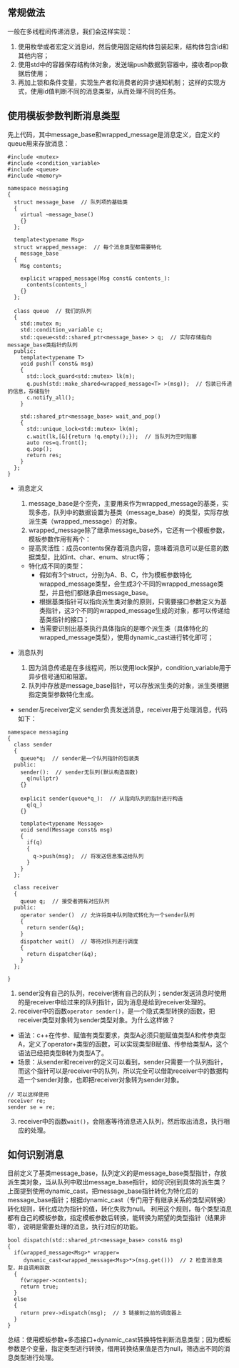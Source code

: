 
## 常规做法
一般在多线程间传递消息，我们会这样实现：
1. 使用枚举或者宏定义消息id，然后使用固定结构体包装起来，结构体包含id和其他内容；
2. 使用std中的容器保存结构体对象，发送端push数据到容器中，接收者pop数据后使用；
3. 再加上锁和条件变量，实现生产者和消费者的异步通知机制；
这样的实现方式，使用id值判断不同的消息类型，从而处理不同的任务。

## 使用模板参数判断消息类型
先上代码，其中message_base和wrapped_message是消息定义，自定义的queue用来存放消息：
```
#include <mutex>
#include <condition_variable>
#include <queue>
#include <memory>

namespace messaging
{
  struct message_base  // 队列项的基础类
  {
    virtual ~message_base()
    {}
  };

  template<typename Msg>
  struct wrapped_message:  // 每个消息类型都需要特化
    message_base
  {
    Msg contents;

    explicit wrapped_message(Msg const& contents_):
      contents(contents_)
    {}
  };

  class queue  // 我们的队列
  {
    std::mutex m;
    std::condition_variable c;
    std::queue<std::shared_ptr<message_base> > q;  // 实际存储指向message_base类指针的队列
  public:
    template<typename T>
    void push(T const& msg)
    {
      std::lock_guard<std::mutex> lk(m);
      q.push(std::make_shared<wrapped_message<T> >(msg));  // 包装已传递的信息，存储指针
      c.notify_all();
    }

    std::shared_ptr<message_base> wait_and_pop()
    {
      std::unique_lock<std::mutex> lk(m);
      c.wait(lk,[&]{return !q.empty();});  // 当队列为空时阻塞
      auto res=q.front();
      q.pop();
      return res;
    }
  };
}
```
- 消息定义
  1. message_base是个空壳，主要用来作为wrapped_message的基类，实现多态，队列中的数据设置为基类（message_base）的类型，实际存放派生类（wrapped_message）的对象。
  2. wrapped_message除了继承message_base外，它还有一个模板参数，模板参数作用有两个：
    - 提高灵活性：成员contents保存着消息内容，意味着消息可以是任意的数据类型，比如int、char、enum、struct等；
    - 特化成不同的类型：
      - 假如有3个struct，分别为A、B、C，作为模板参数特化wrapped_message类型，会生成3个不同的wrapped_message类型，并且他们都继承自message_base。
      - 根据基类指针可以指向派生类对象的原则，只需要接口参数定义为基类指针，这3个不同的wrapped_message生成的对象，都可以传递给基类指针的接口；
      - 当需要识别出基类执行具体指向的是哪个派生类（具体特化的wrapped_message类型），使用dynamic_cast进行转化即可；
- 消息队列
  1. 因为消息传递是在多线程间，所以使用lock保护，condition_variable用于异步信号通知和阻塞。
  2. 队列中存放是message_base指针，可以存放派生类的对象，派生类根据指定类型参数特化生成。
  
- sender与receiver定义
sender负责发送消息，receiver用于处理消息，代码如下：
```
namespace messaging
{
  class sender
  {
    queue*q;  // sender是一个队列指针的包装类
  public:
    sender():  // sender无队列(默认构造函数)
      q(nullptr)
    {}

    explicit sender(queue*q_):  // 从指向队列的指针进行构造
      q(q_)
    {}

    template<typename Message>
    void send(Message const& msg)
    {
      if(q)
      {
        q->push(msg);  // 将发送信息推送给队列
      }
    }
  };

  class receiver
  {
    queue q;  // 接受者拥有对应队列
  public:
    operator sender()  // 允许将类中队列隐式转化为一个sender队列
    {
      return sender(&q);
    }
    dispatcher wait()  // 等待对队列进行调度
    {
      return dispatcher(&q);
    }
  };
  
}
```

1. sender没有自己的队列，receiver拥有自己的队列；sender发送消息时使用的是receiver中给过来的队列指针，因为消息是给到receiver处理的。
2. receiver中的函数`operator sender()`，是一个隐式类型转换的函数，把receiver类型对象转为sender类型对象。为什么这样做？
  - 语法：c++在传参、赋值有类型要求，类型A必须只能赋值类型A和传参类型A，定义了operator+类型的函数，可以实现类型B赋值、传参给类型A，这个语法已经把类型B转为类型A了。
  - 场景：从sender和receiver的定义可以看到，sender只需要一个队列指针，而这个指针可以是receiver中的队列，所以完全可以借助receiver中的数据构造一个sender对象，也即把receiver对象转为sender对象。
  ```
  // 可以这样使用
  receiver re;
  sender se = re;
  ```
3. receiver中的函数`wait()`，会阻塞等待消息进入队列，然后取出消息，执行相应的处理。
  
## 如何识别消息
目前定义了基类message_base，队列定义的是message_base类型指针，存放派生类对象，当从队列中取出message_base指针，如何识别到具体的派生类？
上面提到使用dynamic_cast，把message_base指针转化为特化后的message_base指针；根据dynamic_cast（专门用于有继承关系的类型间转换）转化规则，转化成功为指针的值，转化失败为null。
利用这个规则，每个类型消息都有自己的模板参数，指定模板参数后转换，能转换为期望的类型指针（结果非零），说明是需要处理的消息，执行对应的功能。
```
bool dispatch(std::shared_ptr<message_base> const& msg)
{
  if(wrapped_message<Msg>* wrapper=
	 dynamic_cast<wrapped_message<Msg>*>(msg.get()))  // 2 检查消息类型，并且调用函数
  {
	f(wrapper->contents);
	return true;
  }
  else
  {
	return prev->dispatch(msg);  // 3 链接到之前的调度器上
  }
}
```
总结：使用模板参数+多态接口+dynamic_cast转换特性判断消息类型；因为模板参数是个变量，指定类型进行转换，借用转换结果值是否为null，筛选出不同的消息类型进行处理。
